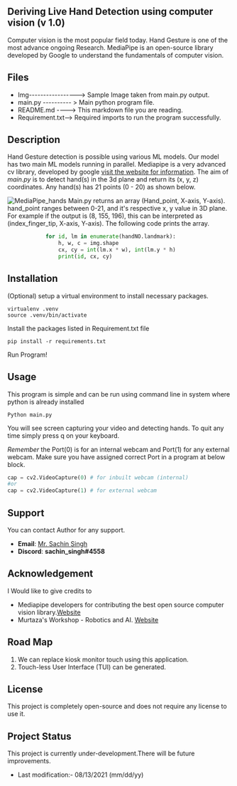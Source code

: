 ## Deriving Live Hand Detection using computer vision (v 1.0)
Computer vision is the most popular field today. 
Hand Gesture is one of the most advance ongoing Research. 
MediaPipe is an open-source library developed by Google to understand the fundamentals of computer vision.

## Files
- Img-----------------> Sample Image taken from main.py output.
- main.py ---------- > Main python program file.
- README.md ----> This markdown file you are reading.
- Requirement.txt--> Required imports to run the program successfully.

## Description
Hand Gesture detection is possible using various ML models.
Our model has two main ML models running in parallel. 
Mediapipe is a very advanced cv library, developed by google
[ visit the website for information](https://google.github.io/mediapipe/solutions/hands.html "Mediapipe Hands"). 
The aim of _main.py_ is to detect hand(s) in the 3d plane and return its (x, y, z) coordinates.
Any hand(s) has 21 points (0 - 20) as shown below.

![MediaPipe_hands](https://google.github.io/mediapipe/images/mobile/hand_landmarks.png)
Main.py returns an array (Hand_point, X-axis, Y-axis). 
hand_point ranges between 0-21, and it's respective x, y value in 3D plane.
For example if the output is (8, 155, 196), this can be interpreted as 
(index_finger_tip, X-axis, Y-axis).
The following code prints the array.
``` python
            for id, lm in enumerate(handNO.landmark):
                h, w, c = img.shape
                cx, cy = int(lm.x * w), int(lm.y * h)
                print(id, cx, cy)
```
## Installation
(Optional) setup a virtual environment to install necessary packages.
``` commandline
virtualenv .venv
source .venv/bin/activate
```
Install the packages listed in Requirement.txt file
```shell
pip install -r requirements.txt
```
Run Program!

## Usage
This program is simple and can be run using command line in system where python is already installed
```shell
Python main.py
```
You will see screen capturing your video and detecting hands. 
To quit any time simply press q on your keyboard.

_Remember_ the Port(0) is for an internal webcam and Port(1) for any external webcam. Make sure you have assigned
correct Port in a program at below block.
```python
cap = cv2.VideoCapture(0) # for inbuilt webcam (internal)
#or
cap = cv2.VideoCapture(1) # for external webcam
```
## Support
You can contact Author for any support.
* __Email__: [Mr. Sachin Singh](mailto:sachinsinghcad@gmail.com?subject=[GitHub]%20Source%20Han%20Sans)
* __Discord__: **sachin_singh#4558**

## Acknowledgement 
I Would like to give credits to 
* Mediapipe developers for contributing the best open source computer vision library.[Website](https://google.github.io/mediapipe/)
* Murtaza's Workshop - Robotics and AI. [Website](https://www.computervision.zone/courses/hand-tracking/
)
 ## Road Map
1. We can replace kiosk monitor touch using this application.
2. Touch-less User Interface (TUI) can be generated.

## License
This project is completely open-source and does not require any license to use it.

## Project Status
This project is currently under-development.There will be future improvements. 
* Last modification:- 08/13/2021 (mm/dd/yy)
